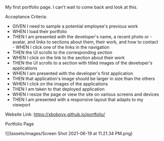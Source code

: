 My first portfolio page. I can't wait to come back and look at this.

Acceptance Criteria:

- GIVEN I need to sample a potential employee's previous work
- WHEN I load their portfolio
- THEN I am presented with the developer's name, a recent photo or -    avatar, and links to sections about them, their work, and how to contact - WHEN I click one of the links in the navigation
- THEN the UI scrolls to the corresponding section
- WHEN I click on the link to the section about their work
- THEN the UI scrolls to a section with titled images of the developer's applications
- WHEN I am presented with the developer's first application
- THEN that application's image should be larger in size than the others
- WHEN I click on the images of the applications
- THEN I am taken to that deployed application
- WHEN I resize the page or view the site on various screens and devices
- THEN I am presented with a responsive layout that adapts to my viewport

Website Link:
https://xboboyx.github.io/portfolio/


Portfolio Page 

![](assets/images/Screen Shot 2021-06-19 at 11.21.34 PM.png)